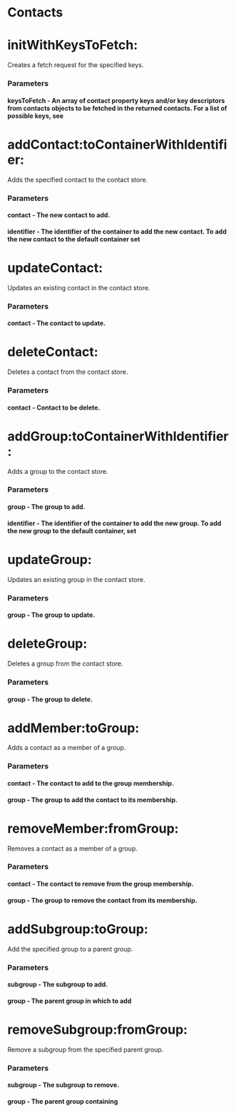 # Contacts
# initWithKeysToFetch:
 Creates a fetch request for the specified keys.
### Parameters
 #### keysToFetch - An array of contact property keys and/or key descriptors from contacts objects to be fetched in the returned contacts. For a list of possible keys, see 

# addContact:toContainerWithIdentifier:
 Adds the specified contact to the contact store.
### Parameters
 #### contact - The new contact to add.
#### identifier - The identifier of the container to add the new contact. To add the new contact to the default container set 

# updateContact:
 Updates an existing contact in the contact store.
### Parameters
 #### contact - The contact to update.

# deleteContact:
 Deletes a contact from the contact store.
### Parameters
 #### contact - Contact to be delete.

# addGroup:toContainerWithIdentifier:
 Adds a group to the contact store.
### Parameters
 #### group - The group to add.
#### identifier - The identifier of the container to add the new group. To add the new group to the default container, set 

# updateGroup:
 Updates an existing group in the contact store.
### Parameters
 #### group - The group to update.

# deleteGroup:
 Deletes a group from the contact store.
### Parameters
 #### group - The group to delete.

# addMember:toGroup:
 Adds a contact as a member of a group.
### Parameters
 #### contact - The contact to add to the group membership.
#### group - The group to add the contact to its membership.

# removeMember:fromGroup:
 Removes a contact as a member of a group.
### Parameters
 #### contact - The contact to remove from the group membership.
#### group - The group to remove the contact from its membership.

# addSubgroup:toGroup:
 Add the specified group to a parent group.
### Parameters
 #### subgroup - The subgroup to add.
#### group - The parent group in which to add 

# removeSubgroup:fromGroup:
 Remove a subgroup from the specified parent group.
### Parameters
 #### subgroup - The subgroup to remove.
#### group - The parent group containing 


